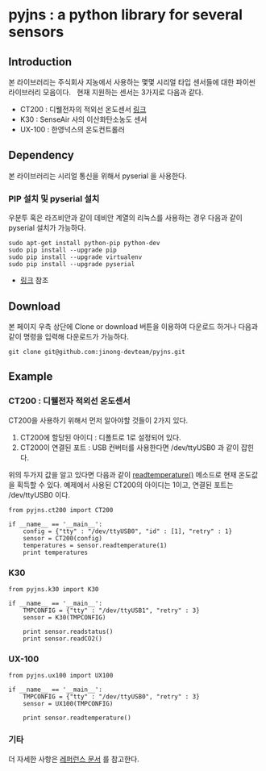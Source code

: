 # pyjns : a python library for several sensors

## Introduction

본 라이브러리는 주식회사 지농에서 사용하는 몇몇 시리얼 타입 센서들에 대한 파이썬 라이브러리 모음이다.  
현재 지원하는 센서는 3가지로 다음과 같다.
* CT200 : 디웰전자의 적외선 온도센서 [링크](http://www.diwell.com/product/detail.html?product_no=39&cate_no=24&display_group=1)
* K30 : SenseAir 사의 이산화탄소농도 센서
* UX-100 : 한영넉스의 온도컨트롤러

## Dependency
본 라이브러리는 시리얼 통신을 위해서 pyserial 을 사용한다.

### PIP 설치 및 pyserial 설치
우분투 혹은 라즈비안과 같이 데비안 계열의 리눅스를 사용하는 경우 다음과 같이 pyserial 설치가 가능하다.
```
sudo apt-get install python-pip python-dev 
sudo pip install --upgrade pip 
sudo pip install --upgrade virtualenv 
sudo pip install --upgrade pyserial
```
* [링크](https://pip.pypa.io/en/stable/installing/) 참조

## Download
본 페이지 우측 상단에 Clone or download 버튼을 이용하여 다운로드 하거나 다음과 같이 명령을 입력해 다운로드가 가능하다.
```
git clone git@github.com:jinong-devteam/pyjns.git
```

## Example
### CT200 : 디웰전자 적외선 온도센서
CT200을 사용하기 위해서 먼저 알아야할 것들이 2가지 있다.

1. CT200에 할당된 아이디 : 디폴트로 1로 설정되어 있다.
2. CT200이 연결된 포트 : USB 컨버터를 사용한다면 /dev/ttyUSB0 과 같이 잡힌다.

위의 두가지 값을 알고 있다면 다음과 같이 [readtemperature()](https://jinong-devteam.github.io/pyjns/ct200.html#pyjns.pyjns.CT200.readtemperature) 메소드로 현재 온도값을 획득할 수 있다.
예제에서 사용된 CT200의 아이디는 1이고, 연결된 포트는 /dev/ttyUSB0 이다. 
```
from pyjns.ct200 import CT200
  
if __name__ == '__main__':
    config = {"tty" : "/dev/ttyUSB0", "id" : [1], "retry" : 1}
    sensor = CT200(config)
    temperatures = sensor.readtemperature(1)
    print temperatures
```

### K30
```
from pyjns.k30 import K30

if __name__ == '__main__':
    TMPCONFIG = {"tty" : "/dev/ttyUSB1", "retry" : 3}
    sensor = K30(TMPCONFIG)

    print sensor.readstatus()
    print sensor.readCO2()
```

### UX-100
```
from pyjns.ux100 import UX100

if __name__ == '__main__':
    TMPCONFIG = {"tty" : "/dev/ttyUSB0", "retry" : 3}
    sensor = UX100(TMPCONFIG)

    print sensor.readtemperature()
```

### 기타
더 자세한 사항은 [레퍼런스 문서](https://jinong-devteam.github.io/pyjns) 를 참고한다.
